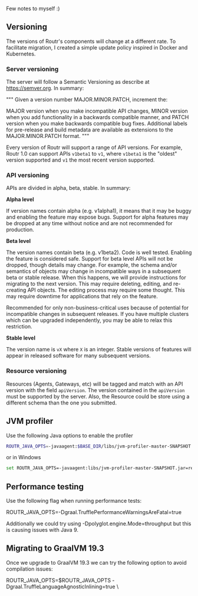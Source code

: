 Few notes to myself :)

## Versioning

The versions of Routr's components will change at a different rate. To facilitate migration, I created a simple update policy inspired in Docker and Kubernetes.

### Server versioning

The server will follow a Semantic Versioning as describe at https://semver.org. In summary:

"""
Given a version number MAJOR.MINOR.PATCH, increment the:

MAJOR version when you make incompatible API changes,
MINOR version when you add functionality in a backwards compatible manner, and
PATCH version when you make backwards compatible bug fixes.
Additional labels for pre-release and build metadata are available as extensions to the MAJOR.MINOR.PATCH format.
"""

Every version of Routr will support a range of API versions. For example, Routr 1.0 can support APIs `v1beta1` to `v1`, where `v1beta1` is the "oldest" version supported and `v1` the most recent version supported.

### API versioning

APIs are divided in alpha, beta, stable. In summary:

**Alpha level**

If version names contain alpha (e.g. v1alpha1), it means that it may be buggy and enabling the feature may expose bugs. Support for alpha features may be dropped at any time without notice and are not recommended for production.

**Beta level**

The version names contain beta (e.g. v1beta2). Code is well tested. Enabling the feature is considered safe. Support for beta level APIs will not be dropped, though details may change. For example, the schema and/or semantics of objects may change in incompatible ways in a subsequent beta or stable release. When this happens, we will provide instructions for migrating to the next version. This may require deleting, editing, and re-creating API objects. The editing process may require some thought. This may require downtime for applications that rely on the feature.

Recommended for only non-business-critical uses because of potential for incompatible changes in subsequent releases. If you have multiple clusters which can be upgraded independently, you may be able to relax this restriction.

**Stable level**

The version name is `vX` where `X` is an integer. Stable versions of features will appear in released software for many subsequent versions.

### Resource versioning

Resources (Agents, Gateways, etc) will be tagged and match with an API version with the field `apiVersion`. The version contained in the `apiVersion` must be supported by the server. Also, the Resource could be store using a different schema than the one you submitted.

## JVM profiler

Use the following Java options to enable the profiler

```bash
ROUTR_JAVA_OPTS=-javaagent:$BASE_DIR/libs/jvm-profiler-master-SNAPSHOT.jar=reporter=com.uber.profiling.reporters.FileOutputReporter,outputDir=$BASE_DIR/out,tag=routr,metricInterval=5000
```

or in Windows

```bash
set ROUTR_JAVA_OPTS=-javaagent:libs/jvm-profiler-master-SNAPSHOT.jar=reporter=com.uber.profiling.reporters.FileOutputReporter,outputDir=out,tag=routr,metricInterval=5000
```

## Performance testing

Use the following flag when running performance tests:

ROUTR_JAVA_OPTS=-Dgraal.TrufflePerformanceWarningsAreFatal=true

Additionally we could try using -Dpolyglot.engine.Mode=throughput but this is
causing issues with Java 9.

## Migrating to GraalVM 19.3

Once we upgrade to GraalVM 19.3 we can try the following option to avoid compilation issues:

ROUTR_JAVA_OPTS=$ROUTR_JAVA_OPTS -Dgraal.TruffleLanguageAgnosticInlining=true \
